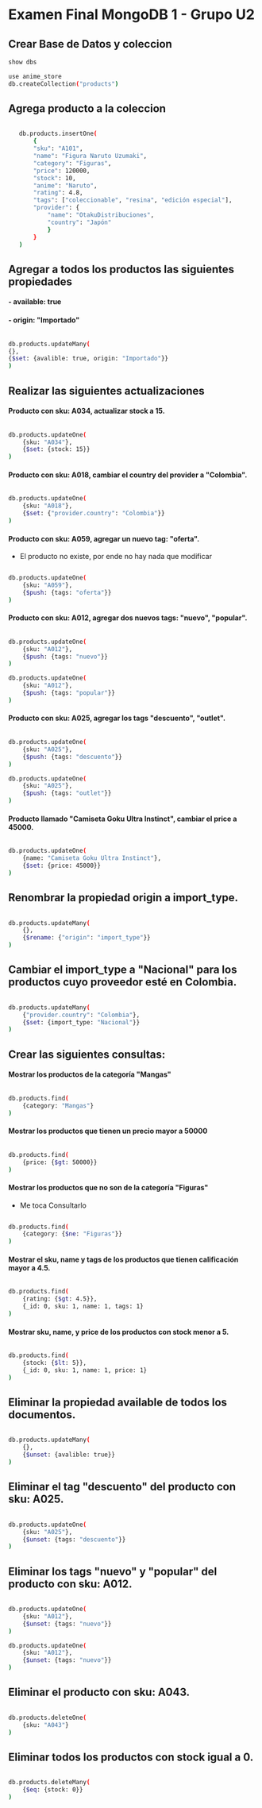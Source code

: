 # Examen Final MongoDB 1 - Grupo U2

## Crear Base de Datos y coleccion
```bash 
show dbs

use anime_store
db.createCollection("products")
 ```

 ## Agrega producto a la coleccion
 ```bash

    db.products.insertOne(
        {
        "sku": "A101",
        "name": "Figura Naruto Uzumaki",
        "category": "Figuras",
        "price": 120000,
        "stock": 10,
        "anime": "Naruto",
        "rating": 4.8,
        "tags": ["coleccionable", "resina", "edición especial"],
        "provider": {
            "name": "OtakuDistribuciones",
            "country": "Japón"
            }
        }
    )
````

## Agregar a todos los productos las siguientes propiedades
#### - available: true
#### ​- origin: "Importado"  
```bash 

db.products.updateMany(
{},
{$set: {avalible: true, origin: "Importado"}}
)
 ```

## Realizar las siguientes actualizaciones
#### Producto con sku: A034, actualizar stock a 15.
```bash 

db.products.updateOne(
    {sku: "A034"},
    {$set: {stock: 15}}
)
 ```


 #### Producto con sku: A018, cambiar el country del provider a "Colombia".
```bash 

db.products.updateOne(
    {sku: "A018"},
    {$set: {"provider.country": "Colombia"}}
)
 ```

#### Producto con sku: A059, agregar un nuevo tag: "oferta".
* El producto no existe, por ende no hay nada que modificar 
```bash 

db.products.updateOne(
    {sku: "A059"},
    {$push: {tags: "oferta"}}
)
 ```


#### Producto con sku: A012, agregar dos nuevos tags: "nuevo", "popular".
```bash 

db.products.updateOne(
    {sku: "A012"},
    {$push: {tags: "nuevo"}}
)

db.products.updateOne(
    {sku: "A012"},
    {$push: {tags: "popular"}}
)
 ```


#### Producto con sku: A025, agregar los tags "descuento", "outlet".
```bash 

db.products.updateOne(
    {sku: "A025"},
    {$push: {tags: "descuento"}}
)

db.products.updateOne(
    {sku: "A025"},
    {$push: {tags: "outlet"}}
)
 ```


#### Producto llamado "Camiseta Goku Ultra Instinct", cambiar el price a 45000.
```bash 

db.products.updateOne(
    {name: "Camiseta Goku Ultra Instinct"},
    {$set: {price: 45000}}
)

 ```


 ## Renombrar la propiedad origin a import_type.
```bash 

db.products.updateMany(
    {},
    {$rename: {"origin": "import_type"}}
)

 ```


## Cambiar el import_type a "Nacional" para los productos cuyo proveedor esté en Colombia.
```bash 

db.products.updateMany(
    {"provider.country": "Colombia"},
    {$set: {import_type: "Nacional"}}
)

 ```


## Crear las siguientes consultas:
#### Mostrar los productos de la categoría "Mangas"
```bash 

db.products.find(
    {category: "Mangas"}
)

 ```

 #### Mostrar los productos que tienen un precio mayor a 50000
```bash 

db.products.find(
    {price: {$gt: 50000}}
)

 ```

#### Mostrar los productos que no son de la categoría "Figuras"
* Me toca Consultarlo
```bash 

db.products.find(
    {category: {$ne: "Figuras"}}
)

 ```


#### Mostrar el sku, name y tags de los productos que tienen calificación mayor a 4.5.
```bash 

db.products.find(
    {rating: {$gt: 4.5}},
    {_id: 0, sku: 1, name: 1, tags: 1}
)

 ```


#### Mostrar sku, name, y price de los productos con stock menor a 5.
```bash 

db.products.find(
    {stock: {$lt: 5}},
    {_id: 0, sku: 1, name: 1, price: 1}
)

 ```




## Eliminar la propiedad available de todos los documentos.
```bash 

db.products.updateMany(
    {},
    {$unset: {avalible: true}}
)

 ```


 ## Eliminar el tag "descuento" del producto con sku: A025.
```bash 

db.products.updateOne(
    {sku: "A025"},
    {$unset: {tags: "descuento"}}
)

 ```


  ## Eliminar los tags "nuevo" y "popular" del producto con sku: A012.
```bash 

db.products.updateOne(
    {sku: "A012"},
    {$unset: {tags: "nuevo"}}
)

db.products.updateOne(
    {sku: "A012"},
    {$unset: {tags: "nuevo"}}
)
 ```


  ## Eliminar el producto con sku: A043.
```bash 

db.products.deleteOne(
    {sku: "A043"}
)

 ```


## Eliminar todos los productos con stock igual a 0.
```bash 

db.products.deleteMany(
    {$eq: {stock: 0}}
)

 ```